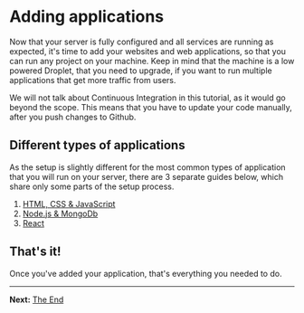 # Adding applications

Now that your server is fully configured and all services are running as expected, it's time to add your websites and web applications, so that you can run any project on your machine. Keep in mind that the machine is a low powered Droplet, that you need to upgrade, if you want to run multiple applications that get more traffic from users.

We will not talk about Continuous Integration in this tutorial, as it would go beyond the scope. This means that you have to update your code manually, after you push changes to Github.

## Different types of applications

As the setup is slightly different for the most common types of application that you will run on your server, there are 3 separate guides below, which share only some parts of the setup process.

1. [HTML, CSS & JavaScript](./add-applications-html-css-js.md)
1. [Node.js & MongoDb](./add-applications-nodejs-mongodb.md)
1. [React](./add-application-react.md)

## That's it!

Once you've added your application, that's everything you needed to do.

---

**Next:** [The End](./the-end.md)

